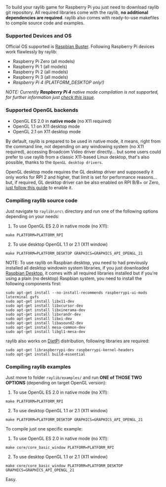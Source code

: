 To build your raylib game for Raspberry Pi you just need to download raylib git repository. All required libraries come with the raylib, **no additional dependencies are required**. raylib also comes with ready-to-use makefiles to compile source code and examples.

### Supported Devices and OS

Official OS supported is [Raspbian Buster](https://www.raspberrypi.org/downloads/raspbian/). Following Raspberry Pi devices work flawlessly by raylib:

 - Raspberry Pi Zero (all models)
 - Raspberry Pi 1 (all models)
 - Raspberry Pi 2 (all models)
 - Raspberry Pi 3 (all models)
 - _Raspberry Pi 4 (PLATFORM_DESKTOP only!)_

_NOTE: Currently **Raspberry Pi 4** native mode compilation is not supported, for further information just [check this issue](https://github.com/raysan5/raylib/issues/1041)._



### Supported OpenGL backends

 - OpenGL ES 2.0 in **native mode** (no X11 required)
 - OpenGL 1.1 on X11 desktop mode
 - OpenGL 2.1 on X11 desktop mode

By default, raylib is prepared to be used in native mode, it means, right from the command line, not depending on any windowing system (no X11 required), accessing Broadcom Video driver directly... but some users could prefer to use raylib from a classic X11-based Linux desktop, that's also possible, thanks to the `OpenGL desktop drivers`.

OpenGL desktop mode requires the GL desktop driver and supposedly it only works for RPI 2 and higher, that limit is set for performance reasons... but, if required, GL desktop driver can be also enabled on RPI B/B+ or Zero, [just follow this guide](https://www.raspberrypi.org/forums/viewtopic.php?f=66&t=166495) to enable it.

### Compiling raylib source code

Just navigate to `raylib\src\` directory and run one of the following options depending on your needs:

1. To use OpenGL ES 2.0 in native mode (no X11):
```
make PLATFORM=PLATFORM_RPI
```
2. To use desktop OpenGL 1.1 or 2.1 (X11 window)
```
make PLATFORM=PLATFORM_DESKTOP GRAPHICS=GRAPHICS_API_OPENGL_21
```
NOTE: To use raylib on Raspbian desktop, you need to had previously installed all desktop windowin system libraries, if you just downloaded [Raspbian Desktop](https://www.raspberrypi.org/downloads/raspberry-pi-desktop/), it comes with all required libraries installed but if you're using a plain (no desktop) Raspbian system, you need to install the following components first:
```
sudo apt-get install --no-install-recommends raspberrypi-ui-mods lxterminal gvfs
sudo apt-get install libx11-dev
sudo apt-get install libxcursor-dev
sudo apt-get install libxinerama-dev
sudo apt-get install libxrandr-dev
sudo apt-get install libxi-dev
sudo apt-get install libasound2-dev
sudo apt-get install mesa-common-dev
sudo apt-get install libgl1-mesa-dev
```
raylib also works on [DietPi](https://dietpi.com/) distribution, following libraries are required:
```
sudo apt-get libraspberrypi-dev raspberrypi-kernel-headers
sudo apt-get install build-essential
```

### Compiling raylib examples

Just move to folder `raylib/examples/` and run **ONE of THOSE TWO OPTIONS** (depending on target OpenGL version):

1. To use OpenGL ES 2.0 in native mode (no X11):
```
make PLATFORM=PLATFORM_RPI
```
2. To use desktop OpenGL 1.1 or 2.1 (X11 window)
```
make PLATFORM=PLATFORM_DESKTOP GRAPHICS=GRAPHICS_API_OPENGL_21
```

To compile just one specific example:

1. To use OpenGL ES 2.0 in native mode (no X11):
```
make core/core_basic_window PLATFORM=PLATFORM_RPI
```
2. To use desktop OpenGL 1.1 or 2.1 (X11 window)
```
make core/core_basic_window PLATFORM=PLATFORM_DESKTOP GRAPHICS=GRAPHICS_API_OPENGL_21
```

Easy.